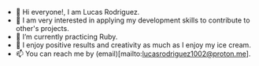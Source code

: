 - 👋 Hi everyone!, I am Lucas Rodriguez.
- 🏫 I am very interested in applying my development skills to contribute to other's projects.
- 🌱 I’m currently practicing Ruby.
- 💞️ I enjoy positive results and creativity as much as I enjoy my ice cream.
- 📫 You can reach me by (email)[mailto:lucasrodriguez1002@proton.me].

<!---
ColdCoder92/ColdCoder92 is a ✨ special ✨ repository because its `README.md` (this file) appears on your GitHub profile.
You can click the Preview link to take a look at your changes.
--->
